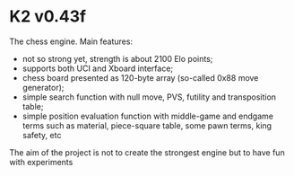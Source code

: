K2 v0.43f
==
The chess engine.
Main features:
- not so strong yet, strength is about 2100 Elo points;
- supports both UCI and Xboard interface;
- chess board presented as 120-byte array (so-called 0x88 move generator);
- simple search function with null move, PVS, futility and transposition table;
- simple position evaluation function with middle-game and endgame terms such as material,
  piece-square table, some pawn terms, king safety, etc

The aim of the project is not to create the strongest engine but to have fun with experiments
